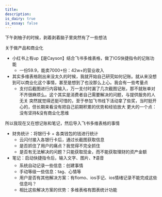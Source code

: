 ```yaml
---
title:
description:
is_dairy: true
is_essay: false
---
```

下午剥柚子的时候，剥着剥着脑子里突然有了一些想法

关于做产品和商业化
- 小红书上有up【是Cayson】结合飞书多维表格，做了IOS快捷指令的记账功能
	- 一份59.9，能卖7000+份：42w+的营业收入
- 其实多维表格刚出来没太久的时候，我就开始自己研究如何记账。就从来没想到可以商业化这个事情，甚至是想到了也没那么上心。我会有一些考量点
	- 支付后截图进行内容输入，万一支付时漏了几次截图记账，那不就账单对不齐很麻烦么。这个其实是消费者自己需要解决的问题，与提供服务的人无关
突然就觉得还挺可惜的，至于参加飞书线下活动拿了些奖，当时挺开心的，但长期来看没有把自己前期积累的优势和经验放大
更大的一个点：没有坚持&没有商业化思维

所以我现在又在想记账和笔记，然后导入飞书多维表格的事情

- 财务统计：将银行卡 + 各类钱包的钱进行统计
	- 云闪付接入各银行卡后，通过长截图获取信息
	- 是否抓住了用户的痛点？我觉得不完全抓住
	- 是否有无法解决的问题？只能获取现金，而不能获取理财的资产金额
- 笔记：启动快捷指令后，输入文字、图片、❓语音
	- 系统自动记录一些信息：创建事情
	- 手动等级一些信息：tag、心情等
	- 用户是否有其他解决方案：有flomo、ios手记、ios情绪记录不能完成这些信息吗？
	- 相比这些解决方案的优势：多维表格有图表统计功能